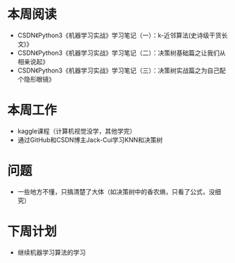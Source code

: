 # 本周阅读
* CSDN《Python3《机器学习实战》学习笔记（一）：k-近邻算法(史诗级干货长文)》
* CSDN《Python3《机器学习实战》学习笔记（二）：决策树基础篇之让我们从相亲说起》
* CSDN《Python3《机器学习实战》学习笔记（三）：决策树实战篇之为自己配个隐形眼镜》
# 本周工作
* kaggle课程（计算机视觉没学，其他学完）
* 通过GitHub和CSDN博主Jack-Cui学习KNN和决策树
# 问题
* 一些地方不懂，只搞清楚了大体（如决策树中的香农熵，只看了公式，没细究）
# 下周计划
* 继续机器学习算法的学习
